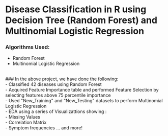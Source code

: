 # Disease Classification in R using Decision Tree (Random Forest) and Multinomial Logistic Regression
### Algorithms Used:
- Random Forest
- Multinomial Logistic Regression
<br>
### In the above project, we have done the following:  <br>  
- Classified 42 diseases using Random Forest  <br>  
- Acquired Feature Importance table and performed Feature Selection by selecting features above 75 percentile importance  <br>
- Used "New_Training" and "New_Testing" datasets to perform Multinomial Logistic Regression   <br>
- EDA using a series of Visualizattions showing :  <br>
  - Missing Values  <br>
  - Correlation Matrix  <br>
  - Symptom frequencies ... and more!  <br>
